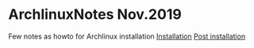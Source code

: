 # ArchlinuxNotes Nov.2019
Few notes as howto for Archlinux installation
[Installation](https://github.com/disaverio/ArchlinuxNotes/blob/master/Installation.md)
[Post installation](https://github.com/disaverio/ArchlinuxNotes/blob/master/PostInstallation.md)
